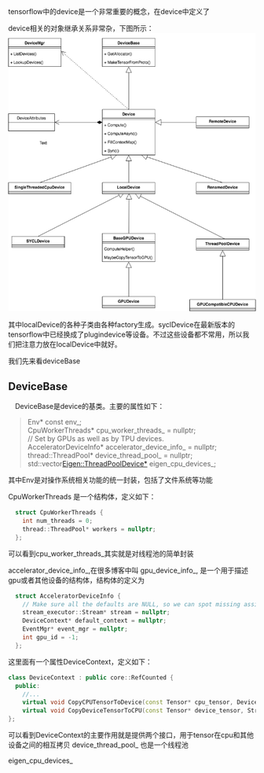 

tensorflow中的device是一个非常重要的概念，在device中定义了

device相关的对象继承关系非常杂，下图所示：
![avatar](https://github.com/szkang1990/blog/blob/main/tensorflow%E6%BA%90%E7%A0%81%E7%B2%BE%E8%AF%BB/image/deviceTree.png?raw=true)

其中localDevice的各种子类由各种factory生成。syclDevice在最新版本的tensorflow中已经换成了plugindevice等设备。不过这些设备都不常用，所以我们把注意力放在localDevice中就好。


我们先来看deviceBase
## DeviceBase
&emsp;DeviceBase是device的基类。主要的属性如下：
>  Env* const env_;\
  CpuWorkerThreads* cpu_worker_threads_ = nullptr;\
  // Set by GPUs as well as by TPU devices. \
  AcceleratorDeviceInfo* accelerator_device_info_ = nullptr; \
  thread::ThreadPool* device_thread_pool_ = nullptr; \
  std::vector<Eigen::ThreadPoolDevice*> eigen_cpu_devices_;

其中Env是对操作系统相关功能的统一封装，包括了文件系统等功能

CpuWorkerThreads 是一个结构体，定义如下：

```cpp
  struct CpuWorkerThreads {
    int num_threads = 0;
    thread::ThreadPool* workers = nullptr;
  };
```
可以看到cpu_worker_threads_其实就是对线程池的简单封装


accelerator_device_info_,在很多博客中叫 gpu_device_info_, 是一个用于描述gpu或者其他设备的结构体，结构体的定义为
```cpp
  struct AcceleratorDeviceInfo {
    // Make sure all the defaults are NULL, so we can spot missing assignments.
    stream_executor::Stream* stream = nullptr;
    DeviceContext* default_context = nullptr;
    EventMgr* event_mgr = nullptr;
    int gpu_id = -1;
  };
```
这里面有一个属性DeviceContext，定义如下：

```cpp
class DeviceContext : public core::RefCounted {
  public:
    //...
    virtual void CopyCPUTensorToDevice(const Tensor* cpu_tensor, Device* device, Tensor* device_tensor, StatusCallback done) const;
    virtual void CopyDeviceTensorToCPU(const Tensor* device_tensor, StringPiece tensor_name, Device* device, Tensor* cpu_tensor, StatusCallback done);
};
```

可以看到DeviceContext的主要作用就是提供两个接口，用于tensor在cpu和其他设备之间的相互拷贝
device_thread_pool_ 也是一个线程池

eigen_cpu_devices_

